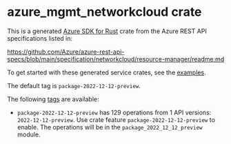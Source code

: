 # azure_mgmt_networkcloud crate

This is a generated [Azure SDK for Rust](https://github.com/Azure/azure-sdk-for-rust) crate from the Azure REST API specifications listed in:

https://github.com/Azure/azure-rest-api-specs/blob/main/specification/networkcloud/resource-manager/readme.md

To get started with these generated service crates, see the [examples](https://github.com/Azure/azure-sdk-for-rust/blob/main/services/README.md#examples).

The default tag is `package-2022-12-12-preview`.

The following [tags](https://github.com/Azure/azure-sdk-for-rust/blob/main/services/tags.md) are available:

- `package-2022-12-12-preview` has 129 operations from 1 API versions: `2022-12-12-preview`. Use crate feature `package-2022-12-12-preview` to enable. The operations will be in the `package_2022_12_12_preview` module.